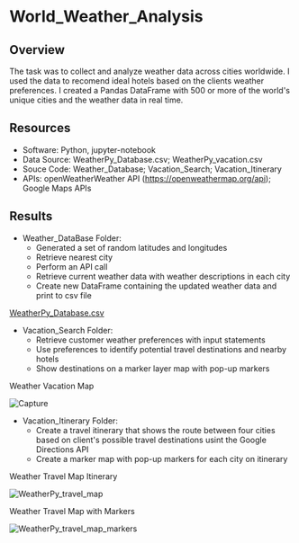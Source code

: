 # World_Weather_Analysis

## Overview 
The task was to collect and analyze weather data across cities worldwide. I used the data to recomend ideal hotels based on the clients weather preferences. I created a Pandas DataFrame with 500 or more of the world's unique cities and the weather data in real time. 

## Resources
* Software: Python, jupyter-notebook
* Data Source: WeatherPy_Database.csv; WeatherPy_vacation.csv
* Souce Code: Weather_Database; Vacation_Search; Vacation_Itinerary
* APIs: openWeatherWeather API (https://openweathermap.org/api); Google Maps APIs

## Results
* Weather_DataBase Folder:
  * Generated a set of random latitudes and longitudes 
  * Retrieve nearest city
  * Perform an API call 
  * Retrieve current weather data with weather descriptions in each city
  * Create new DataFrame containing the updated weather data and print to csv file

[WeatherPy_Database.csv](https://github.com/nataliepoorcreations/World_Weather_Analysis/files/9163864/WeatherPy_Database.csv)


* Vacation_Search Folder:
  * Retrieve customer weather preferences with input statements
  * Use preferences to identify potential travel destinations and nearby hotels
  * Show destinations on a marker layer map with pop-up markers

Weather Vacation Map


![Capture](https://user-images.githubusercontent.com/106033535/180612701-716d07d0-5242-4676-8216-89d64f02c946.PNG)



* Vacation_Itinerary Folder: 
  * Create a travel itinerary that shows the route between four cities based on client's possible travel destinations usint the Google Directions API
  * Create a marker map with pop-up markers for each city on itinerary

Weather Travel Map Itinerary


![WeatherPy_travel_map](https://user-images.githubusercontent.com/106033535/180612630-727732de-37c1-49e6-ac19-f016afb5bd88.png)


Weather Travel Map with Markers


![WeatherPy_travel_map_markers](https://user-images.githubusercontent.com/106033535/180612625-330940a6-4b57-4151-ab25-f6429adf0ce4.png)

